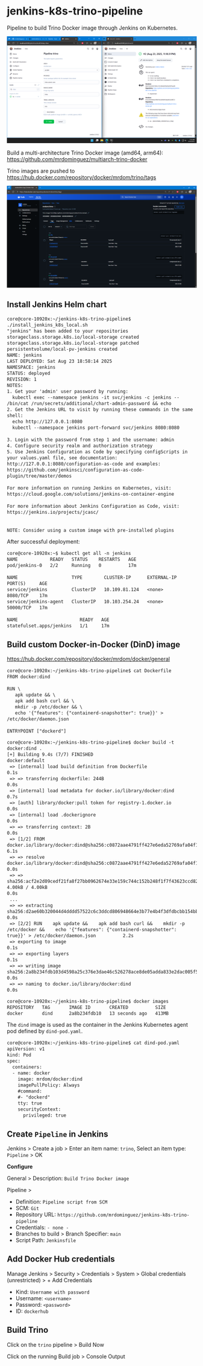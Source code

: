 # jenkins-k8s-trino-pipeline
Pipeline to build Trino Docker image through Jenkins on Kubernetes.

![Alt text](jenkins-k8s-trino-pipeline.png?raw=true)

Build a multi-architecture Trino Docker image (amd64, arm64): https://github.com/mrdominguez/multiarch-trino-docker

Trino images are pushed to https://hub.docker.com/repository/docker/mrdom/trino/tags

![Alt text](dockerhub-trino.png?raw=true)

## Install Jenkins Helm chart
```
core@core-10920x:~/jenkins-k8s-trino-pipeline$ ./install_jenkins_k8s_local.sh
"jenkins" has been added to your repositories
storageclass.storage.k8s.io/local-storage created
storageclass.storage.k8s.io/local-storage patched
persistentvolume/local-pv-jenkins created
NAME: jenkins
LAST DEPLOYED: Sat Aug 23 18:58:14 2025
NAMESPACE: jenkins
STATUS: deployed
REVISION: 1
NOTES:
1. Get your 'admin' user password by running:
  kubectl exec --namespace jenkins -it svc/jenkins -c jenkins -- /bin/cat /run/secrets/additional/chart-admin-password && echo
2. Get the Jenkins URL to visit by running these commands in the same shell:
  echo http://127.0.0.1:8080
  kubectl --namespace jenkins port-forward svc/jenkins 8080:8080

3. Login with the password from step 1 and the username: admin
4. Configure security realm and authorization strategy
5. Use Jenkins Configuration as Code by specifying configScripts in your values.yaml file, see documentation: http://127.0.0.1:8080/configuration-as-code and examples: https://github.com/jenkinsci/configuration-as-code-plugin/tree/master/demos

For more information on running Jenkins on Kubernetes, visit:
https://cloud.google.com/solutions/jenkins-on-container-engine

For more information about Jenkins Configuration as Code, visit:
https://jenkins.io/projects/jcasc/


NOTE: Consider using a custom image with pre-installed plugins
```
After successful deployment:
```
core@core-10920x:~$ kubectl get all -n jenkins
NAME            READY   STATUS    RESTARTS   AGE
pod/jenkins-0   2/2     Running   0          17m

NAME                    TYPE        CLUSTER-IP      EXTERNAL-IP   PORT(S)     AGE
service/jenkins         ClusterIP   10.109.81.124   <none>        8080/TCP    17m
service/jenkins-agent   ClusterIP   10.103.254.24   <none>        50000/TCP   17m

NAME                       READY   AGE
statefulset.apps/jenkins   1/1     17m
```

## Build custom Docker-in-Docker (DinD) image
https://hub.docker.com/repository/docker/mrdom/docker/general
```
core@core-10920x:~/jenkins-k8s-trino-pipeline$ cat Dockerfile
FROM docker:dind

RUN \
   apk update && \
   apk add bash curl && \
   mkdir -p /etc/docker && \
   echo '{"features": {"containerd-snapshotter": true}}' > /etc/docker/daemon.json

ENTRYPOINT ["dockerd"]
```
```
core@core-10920x:~/jenkins-k8s-trino-pipeline$ docker build -t docker:dind .
[+] Building 9.4s (7/7) FINISHED                                                                                                                                    docker:default
 => [internal] load build definition from Dockerfile                                                                                                                          0.1s
 => => transferring dockerfile: 244B                                                                                                                                          0.0s
 => [internal] load metadata for docker.io/library/docker:dind                                                                                                                0.7s
 => [auth] library/docker:pull token for registry-1.docker.io                                                                                                                 0.0s
 => [internal] load .dockerignore                                                                                                                                             0.0s
 => => transferring context: 2B                                                                                                                                               0.0s
 => [1/2] FROM docker.io/library/docker:dind@sha256:c0872aae4791ff427e6eda52769afa04f17b5cf756f8267e0d52774c99d5c9de                                                          6.1s
 => => resolve docker.io/library/docker:dind@sha256:c0872aae4791ff427e6eda52769afa04f17b5cf756f8267e0d52774c99d5c9de                                                          0.0s
 => => sha256:acf2e2d09cedf21fa8f27bb0962674e33e159c744c152b248f1f7f43623ccd82 4.00kB / 4.00kB                                                                                0.0s
 ...
 => => extracting sha256:d2ae60b320044d4dddd57522c6c3ddcd806948664e3b77e4b4f3dfdbcbb154bb                                                                                     0.0s
 => [2/2] RUN    apk update &&    apk add bash curl &&    mkdir -p /etc/docker &&    echo '{"features": {"containerd-snapshotter": true}}' > /etc/docker/daemon.json          2.2s
 => exporting to image                                                                                                                                                        0.1s
 => => exporting layers                                                                                                                                                       0.1s
 => => writing image sha256:2a8b234fdb103d4598a25c376e3dae46c526278ace8de05adda833e2dac005f5                                                                                  0.0s
 => => naming to docker.io/library/docker:dind                                                                                                                                0.0s
```
```
core@core-10920x:~/jenkins-k8s-trino-pipeline$ docker images
REPOSITORY   TAG       IMAGE ID       CREATED          SIZE
docker       dind      2a8b234fdb10   13 seconds ago   413MB
```
The `dind` image is used as the container in the Jenkins Kubernetes agent pod defined by `dind-pod.yaml`.
```
core@core-10920x:~/jenkins-k8s-trino-pipeline$ cat dind-pod.yaml
apiVersion: v1
kind: Pod
spec:
  containers:
  - name: docker
    image: mrdom/docker:dind
    imagePullPolicy: Always
    #command:
    #- "dockerd"
    tty: true
    securityContext:
      privileged: true
```

## Create `Pipeline` in Jenkins
Jenkins > Create a job > Enter an item name: `trino`, Select an item type: `Pipeline` > OK

**Configure**

General > Description: `Build Trino Docker image`

Pipeline >

- Definition: `Pipeline script from SCM`
- SCM: `Git`
- Repository URL: `https://github.com/mrdominguez/jenkins-k8s-trino-pipeline`
- Credentials: `- none -`
- Branches to build > Branch Specifier: `main`
- Script Path: `Jenkinsfile`

## Add Docker Hub credentials

Manage Jenkins > Security > Credentials > System > Global credentials (unrestricted) > + Add Credentials

- Kind: `Username with password`
- Username: `<username>`
- Password: `<password>`
- ID: `dockerhub`

## Build Trino
Click on the `trino` pipeline > Build Now

Click on the running Build job > Console Output

